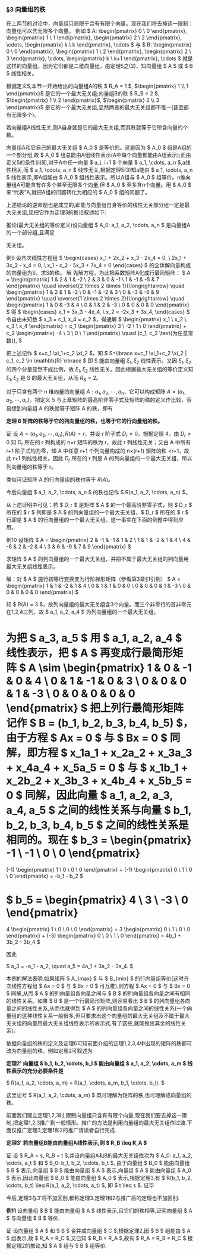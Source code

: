 ### §3 向量组的秩

在上两节的讨论中，向量组只局限于含有有限个向量。现在我们将去掉这一限制：向量组可以含无限多个向量。
例如
$ A: \begin{pmatrix} 0 \\ 0 \end{pmatrix}, \begin{pmatrix} 1 \\ 1 \end{pmatrix}, \begin{pmatrix} 2 \\ 2 \end{pmatrix}, \cdots, \begin{pmatrix} k \\ k \end{pmatrix}, \cdots $
与
$ B: \begin{pmatrix} 0 \\ 0 \end{pmatrix}, \begin{pmatrix} 1 \\ 2 \end{pmatrix}, \begin{pmatrix} 2 \\ 3 \end{pmatrix}, \cdots, \begin{pmatrix} k \\ k+1 \end{pmatrix}, \cdots $
就是这样的向量组。因为它们都是二维向量组，由定理5之(2)，知向量组 $ A $ 或 $ B $ 线性相关。

根据定义5,本节一开始给出的向量组A的秩 $ R_A = 1 $, $\begin{pmatrix} 1 \\ 1 \end{pmatrix}$ 是它的一个最大无关组;向量组B的秩 $ R_B = 2 $, $\begin{pmatrix} 1 \\ 2 \end{pmatrix}$, $\begin{pmatrix} 2 \\ 3 \end{pmatrix}$ 是它的一个最大无关组,显然两者的最大无关组都不惟一(甚至都有无限多个)。

若向量组A线性无关,则A自身就是它的最大无关组,而其秩就等于它所含向量的个数。

向量组A和它自己的最大无关组 $ A_0 $ 是等价的。这是因为 $ A_0 $ 组是A组的一个部分组,故 $ A_0 $ 组总能由A组线性表示(A中每个向量都能由A组表示);而由定义5的条件(ii)知,对于A中任一向量 $ a_i, i+1 $ 个向量 $ a_1, \cdots, a_n $,a线性相关,而 $ a_1, \cdots, a_n $ 线性无关,根据定理5(3)知a能由 $ a_1, \cdots, a_n $ 线性表示,即A组能由 $ A_0 $ 组线性表示。所以A组与 $ A_0 $ 组等价。n维向量组A可能含有许多个甚至无限多个向量,但 $ A_0 $ 至多含n个向量。用 $ A_0 $ 来“代表”A,就把A组的问题转化为相应的 $ A_0 $ 组的问题了。

上述结论的逆命题也是成立的,即能与向量组自身等价的线性无关部分组一定是最大无关组,现把它作为定理3的推论叙述如下:

推论(最大无关组的等价定义)设向量组 $ A_0: a_1, a_2, \cdots, a_n $ 是向量组A的一个部分组,且满足

无关组。

例9 设齐次线性方程组
$
\begin{cases}
x_1 + 2x_2 + x_3 - 2x_4 = 0, \\
2x_1 + 3x_2 - x_4 = 0, \\
x_1 - x_2 - 5x_3 + 7x_4 = 0
\end{cases}
$
的全体解向量构成的向量组为S，求S的秩。
解 先解方程，为此把系数矩阵A化成行最简矩阵：
$
A = \begin{pmatrix}
1 & 2 & 1 & -2 \\
2 & 3 & 0 & -1 \\
1 & -1 & -5 & 7
\end{pmatrix} \quad \overset{2 \times 2 \times 1}{\longrightarrow} \quad \begin{pmatrix}
1 & 2 & 1 & -2 \\
0 & -1 & -2 & 3 \\
0 & -3 & -6 & 9
\end{pmatrix} \quad \overset{1 \times 2 \times 2}{\longrightarrow} \quad \begin{pmatrix}
1 & 0 & -3 & 4 \\
0 & 1 & 2 & -3 \\
0 & 0 & 0 & 0
\end{pmatrix}
$
得
$
\begin{cases}
x_1 = 3x_3 - 4x_4, \\
x_2 = -2x_3 + 3x_4,
\end{cases}
$
令自由未知数 $ x_3 = c_1, x_4 = c_2 $，得通解
$
\begin{pmatrix}
x_1 \\
x_2 \\
x_3 \\
x_4
\end{pmatrix} = c_1 \begin{pmatrix}
3 \\
-2 \\
1 \\
0
\end{pmatrix} + c_2 \begin{pmatrix}
-4 \\
3 \\
0 \\
1
\end{pmatrix} \quad (c_1, c_2 \text{为任意常数}),
$

把上述记作 $ x=c_1 \xi_1+c_2 \xi_2 $，知
$
S=\lbrace x=c_1 \xi_1+c_2 \xi_2 | c_1, c_2 \in \mathbb{R} \rbrace
$
即 S 能由向量组 $\xi_1, \xi_2$ 线性表示。又因 $\xi_1, \xi_2$ 的四个分量显然不成比例，故 $\xi_1, \xi_2$ 线性无关。因此根据最大无关组的等价定义知 $\xi_1, \xi_2$ 是 S 的最大无关组，从而 $R_S=2$。

对于只含有两个 n 维向量的向量组 $A:a_1, a_2, \cdots, a_n$，它可以构成矩阵 $A=(a_1, a_2, \cdots, a_n)$。把定义 5 与上章矩阵的最高阶非零子式及矩阵的秩的定义作比较，容易想到向量组 A 的秩就等于矩阵 A 的秩，即有

**定理 6 矩阵的秩等于它的列向量组的秩，也等于它的行向量组的秩。**

证 设 $A=(a_1, a_2, \cdots, a_n), R(A)=r$，并设 r 阶子式 $D_r \neq 0$。根据定理 4，由 $D_r \neq 0$ 知 $D_r$ 所在的 r 列构成的 n×r 矩阵的秩为 r，故此 r 列线性无关；又由 A 中所有 r+1 阶子式均为零，知 A 中任意 r+1 个列向量构成的 n×(r+1) 矩阵的秩 <r+1，故此 r+1 列线性相关。因此 $D_r$ 所在的 r 列是 A 的列向量组的一个最大无关组，所以列向量组的秩等于 r。

类似可证矩阵 A 的行向量组的秩也等于 $R(A)$。

今后向量组 $ a_1, a_2, \cdots, a_n $ 的秩也记作 $ R(a_1, a_2, \cdots, a_n) $。

从上述证明中可见：若 $ D_r $ 是矩阵 $ A $ 的一个最高阶非零子式，则 $ D_r $ 所在的 $ r $ 列即是 $ A $ 的列向量组的一个最大无关组，$ D_r $ 所在的 $ r $ 行即是 $ A $ 的行向量组的一个最大无关组。这一事实在下面的例题中得到应用。

例10 设矩阵
$
A = 
\begin{pmatrix}
2 & -1 & -1 & 1 & 2 \\
1 & 1 & -2 & 1 & 4 \\
4 & -6 & 2 & -2 & 4 \\
3 & 6 & -9 & 7 & 9
\end{pmatrix}
$

求矩阵 $ A $ 的列向量组的一个最大无关组，并把不属于最大无关组的列向量用最大无关组线性表示。

解：对 $ A $ 施行初等行变换变为行阶梯形矩阵（参看第3章§1引例）
$
A = 
\begin{pmatrix}
1 & 1 & -2 & 1 & 4 \\
0 & 1 & 1 & 0 & 0 \\
0 & 0 & 0 & 1 & -3 \\
0 & 0 & 0 & 0 & 0
\end{pmatrix}
$

知 $ R(A) = 3 $，故列向量组的最大无关组含3个向量。而三个非零行的首非零元在1,2,4三列，故 $ a_1, a_2, a_4 $ 为列向量组的一个最大无关组。

为把 $ a_3, a_5 $ 用 $ a_1, a_2, a_4 $ 线性表示，把 $ A $ 再变成行最简形矩阵
$
A \sim 
\begin{pmatrix}
1 & 0 & -1 & 0 & 4 \\
0 & 1 & -1 & 0 & 3 \\
0 & 0 & 0 & 1 & -3 \\
0 & 0 & 0 & 0 & 0
\end{pmatrix}
$
把上列行最简形矩阵记作 $ B = (b_1, b_2, b_3, b_4, b_5) $，由于方程 $ Ax = 0 $ 与 $ Bx = 0 $ 同解，即方程
$
x_1a_1 + x_2a_2 + x_3a_3 + x_4a_4 + x_5a_5 = 0
$
与
$
x_1b_1 + x_2b_2 + x_3b_3 + x_4b_4 + x_5b_5 = 0
$
同解，因此向量 $ a_1, a_2, a_3, a_4, a_5 $ 之间的线性关系与向量 $ b_1, b_2, b_3, b_4, b_5 $ 之间的线性关系是相同的。现在
$
b_3 =
\begin{pmatrix}
-1 \\
-1 \\
0 \\
0
\end{pmatrix}
=
(-1)
\begin{pmatrix}
1 \\
0 \\
0 \\
0
\end{pmatrix}
+
(-1)
\begin{pmatrix}
0 \\
1 \\
0 \\
0
\end{pmatrix}
= -b_1 - b_2
$

$
b_5 =
\begin{pmatrix}
4 \\
3 \\
-3 \\
0
\end{pmatrix}
=
4
\begin{pmatrix}
1 \\
0 \\
0 \\
0
\end{pmatrix}
+
3
\begin{pmatrix}
0 \\
1 \\
0 \\
0
\end{pmatrix}
+
(-3)
\begin{pmatrix}
0 \\
0 \\
1 \\
0
\end{pmatrix}
= 4b_1 + 3b_2 - 3b_4
$

因此

$
a_3 = -a_1 - a_2, \quad a_5 = 4a_1 + 3a_2 - 3a_4.
$

本例的解法表明:如果矩阵 $ A_{max} $ 与 $ B_{min} $ 的行向量组等价(这时齐次线性方程组 $ Ax = 0 $ 与 $ Bx = 0 $ 可互推),则方程 $ Ax = 0 $ 与 $ Bx = 0 $ 同解,从而 $ A $ 的列向量组各向量之间与 $ B $ 的列向量组各向量之间有相同的线性关系。如果 $ B $ 是一个行最简形矩阵,则容易看出 $ B $ 的列向量组各向量之间的线性关系,从而也就得到 $ A $ 的列向量组各向量之间的线性关系(一个向量组的这种线性关系一般很多,但只要求出这个向量组的最大无关组及不属于最大无关组的向量用最大无关组线性表示的表示式,有了这些,就能推出其余的线性关系)。

依据向量组的秩的定义及定理6可知前面介绍的定理1,2,3,4中出现的矩阵的秩都可改为向量组的秩。例如定理2可叙述为

**定理2' 向量组 $ b_1, b_2, \cdots, b_l $ 能由向量组 $ a_1, a_2, \cdots, a_m $ 线性表示的充分必要条件是**

$
R(a_1, a_2, \cdots, a_m) = R(a_1, \cdots, a_m, b_1, \cdots, b_l).
$

这里记号 $ R(a_1, a_2, \cdots, a_m) $ 既可理解为矩阵的秩,也可理解成向量组的秩。

前面我们建立定理1,2,3时,限制向量组只含有有限个向量,现在我们要去掉这一限制,把定理1,2,3推广到一般情形。推广的方法是利用向量组的最大无关组作过渡.下面仅推广定理3,定理1和2的推广请读者自行完成.

**定理3' 若向量组B能由向量组A线性表示,则 $ R_B \leq R_A $**

证 设 $ R_A = s, R_B = t $,并设向量组A和B的最大无关组依次为
$
A_0: a_1, a_2, \cdots, a_t
$ 和 $
B_0: b_1, b_2, \cdots, b_t
$,
由于向量组 $ B_0 $ 能由向量组 $ B $ 表示,向量组 $ B $ 能由向量组 $ A $ 表示,向量组 $ A $ 能由向量组 $ A_0 $ 表示,因此向量组 $ B_0 $ 能由向量组 $ A_0 $ 表示,根据定理3,有
$
R(b_1, b_2, \cdots, b_t) \leq R(a_1, a_2, \cdots, a_t)
$,
即 $ t \leq s $. 证毕

今后,定理3与3'将不加区别,都称定理3.定理1和2与推广后的定理也不加区别.

**例11** 设向量组 $ B $ 能由向量组 $ A $ 线性表示,且它们的秩相等,证明向量组 $ A $ 与向量组 $ B $ 等价.

证 设向量组 $ A $ 和 $ B $ 合并成向量组 $ C $,根据定理2,因 $ B $ 组能由 $ A $ 组表示,故 $ R_A = R_C $,又已知 $ R_B = R_A $,故有 $ R_A = R_B = R_C $.根据定理2的推论,知 $ A $ 组与 $ B $ 组等价.